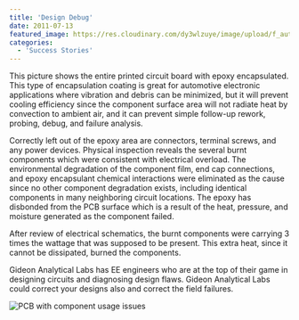 ```yaml
---
title: 'Design Debug'
date: 2011-07-13
featured_image: https://res.cloudinary.com/dy3wlzuye/image/upload/f_auto,c_scale,w_250/v1/GideonLabs/PCB-with-component-usage-issues.jpg
categories:
  - 'Success Stories'
---
```


This picture shows the entire printed circuit board with epoxy encapsulated. This type of encapsulation coating is great for automotive electronic applications where vibration and debris can be minimized, but it will prevent cooling efficiency since the component surface area will not radiate heat by convection to ambient air, and it can prevent simple follow-up rework, probing, debug, and failure analysis.

Correctly left out of the epoxy area are connectors, terminal screws, and any power devices. Physical inspection reveals the several burnt components which were consistent with electrical overload. The environmental degradation of the component film, end cap connections, and epoxy encapsulant chemical interactions were eliminated as the cause since no other component degradation exists, including identical components in many neighboring circuit locations. The epoxy has disbonded from the PCB surface which is a result of the heat, pressure, and moisture generated as the component failed.

After review of electrical schematics, the burnt components were carrying 3 times the wattage that was supposed to be present. This extra heat, since it cannot be dissipated, burned the components.

Gideon Analytical Labs has EE engineers who are at the top of their game in designing circuits and diagnosing design flaws. Gideon Analytical Labs could correct your designs also and correct the field failures.

![PCB with component usage issues](https://res.cloudinary.com/dy3wlzuye/image/upload/f_auto,c_scale,w_300/GideonLabs/PCB-with-component-usage-issues.jpg 'PCB with component usage issues')
